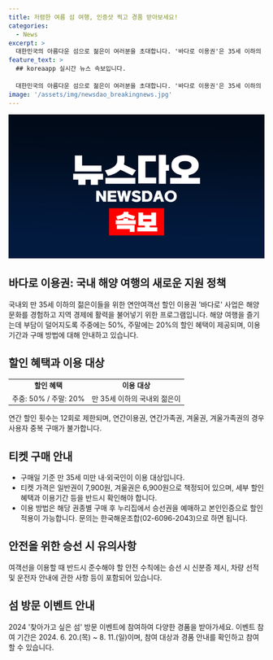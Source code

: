 ```yaml
---
title: 저렴한 여름 섬 여행, 인증샷 찍고 경품 받아보세요!
categories:
  - News
excerpt: >
  대한민국의 아름다운 섬으로 젊은이 여러분을 초대합니다. '바다로 이용권'은 35세 이하의 국내외 젊은이들에게 연안 여객선 할인 혜택을 제공하여 해양문화를 경험하고 섬 지역 경제를 활력 있게 만듭니다. 주중 50%, 주말 20% 할인 혜택이며, 반드시 이용대상과 가격, 이용기간을 확인하세요. 또한 안전 수칙을 준수하며, '찾아가고 싶은 섬' 방문 이벤트도 진행 중입니다. 이벤트에 참여하여 경품도 받아가세요. (150자)
feature_text: >
  ## koreaapp 실시간 뉴스 속보입니다.

  대한민국의 아름다운 섬으로 젊은이 여러분을 초대합니다. '바다로 이용권'은 35세 이하의 국내외 젊은이들에게 연안 여객선 할인 혜택을 제공하여 해양문화를 경험하고 섬 지역 경제를 활력 있게 만듭니다. 주중 50%, 주말 20% 할인 혜택이며, 반드시 이용대상과 가격, 이용기간을 확인하세요. 또한 안전 수칙을 준수하며, '찾아가고 싶은 섬' 방문 이벤트도 진행 중입니다. 이벤트에 참여하여 경품도 받아가세요. (150자)
image: '/assets/img/newsdao_breakingnews.jpg'
---
```


<p><img src="/assets/img/newsdao_breakingnews.jpg" alt="koreaapp 속보" /></p>

<h2 data-ke-size="size26">바다로 이용권: 국내 해양 여행의 새로운 지원 정책</h2>

<p data-ke-size="size16">국내외 만 35세 이하의 젊은이들을 위한 연안여객선 할인 이용권 '바다로' 사업은 해양문화를 경험하고 지역 경제에 활력을 불어넣기 위한 프로그램입니다. 해양 여행을 즐기는데 부담이 덜어지도록 주중에는 50%, 주말에는 20%의 할인 혜택이 제공되며, 이용 기간과 구매 방법에 대해 안내하고 있습니다.</p>

<h2 data-ke-size="size26">할인 혜택과 이용 대상</h2>

<table>
  <tr>
    <td style="text-align: center; height: 17px;"><b>할인 혜택</b></td>
    <td style="text-align: center; height: 17px;"><b>이용 대상</b></td>
  </tr>
  <tr>
    <td style="text-align: center; height: 17px;">주중: 50% / 주말: 20%</td>
    <td style="text-align: center; height: 17px;">만 35세 이하의 국내외 젊은이</td>
  </tr>
</table>

<p data-ke-size="size16">연간 할인 횟수는 12회로 제한되며, 연간이용권, 연간가족권, 겨울권, 겨울가족권의 경우 사용자 중복 구매가 불가합니다.</p>

<h2 data-ke-size="size26">티켓 구매 안내</h2>

<ul>
  <li>구매일 기준 만 35세 미만 내·외국인이 이용 대상입니다.</li>
  <li>티켓 가격은 일반권이 7,900원, 겨울권은 6,900원으로 책정되어 있으며, 세부 할인 혜택과 이용기간 등을 반드시 확인해야 합니다.</li>
  <li>이용 방법은 해당 권종별 구매 후 누리집에서 승선권을 예매하고 본인인증으로 할인 적용이 가능합니다. 문의는 한국해운조합(02-6096-2043)으로 하면 됩니다.</li>
</ul>

<h2 data-ke-size="size26">안전을 위한 승선 시 유의사항</h2>

<p data-ke-size="size16">여객선을 이용할 때 반드시 준수해야 할 안전 수칙에는 승선 시 신분증 제시, 차량 선적 및 운전자 안내에 관한 사항 등이 포함되어 있습니다.</p>

<h2 data-ke-size="size26">섬 방문 이벤트 안내</h2>

<p data-ke-size="size16">2024 '찾아가고 싶은 섬' 방문 이벤트에 참여하여 다양한 경품을 받아가세요. 이벤트 참여 기간은 2024. 6. 20.(목) ~ 8. 11.(일)이며, 참여 대상과 경품 안내를 확인하고 참여할 수 있습니다.</p>

<p data-ke-size="size16">&nbsp;</p>

